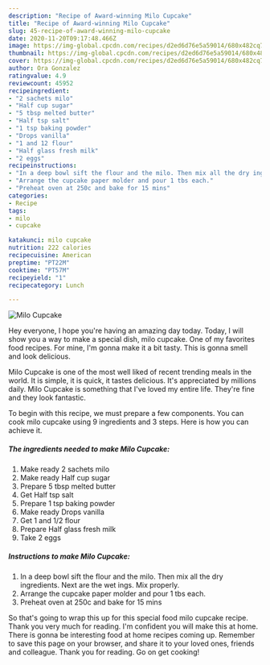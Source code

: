 ```yaml
---
description: "Recipe of Award-winning Milo Cupcake"
title: "Recipe of Award-winning Milo Cupcake"
slug: 45-recipe-of-award-winning-milo-cupcake
date: 2020-11-20T09:17:48.466Z
image: https://img-global.cpcdn.com/recipes/d2ed6d76e5a59014/680x482cq70/milo-cupcake-recipe-main-photo.jpg
thumbnail: https://img-global.cpcdn.com/recipes/d2ed6d76e5a59014/680x482cq70/milo-cupcake-recipe-main-photo.jpg
cover: https://img-global.cpcdn.com/recipes/d2ed6d76e5a59014/680x482cq70/milo-cupcake-recipe-main-photo.jpg
author: Ora Gonzalez
ratingvalue: 4.9
reviewcount: 45952
recipeingredient:
- "2 sachets milo"
- "Half cup sugar"
- "5 tbsp melted butter"
- "Half tsp salt"
- "1 tsp baking powder"
- "Drops vanilla"
- "1 and 12 flour"
- "Half glass fresh milk"
- "2 eggs"
recipeinstructions:
- "In a deep bowl sift the flour and the milo. Then mix all the dry ingredients. Next are the wet ings. Mix properly."
- "Arrange the cupcake paper molder and pour 1 tbs each."
- "Preheat oven at 250c and bake for 15 mins"
categories:
- Recipe
tags:
- milo
- cupcake

katakunci: milo cupcake 
nutrition: 222 calories
recipecuisine: American
preptime: "PT22M"
cooktime: "PT57M"
recipeyield: "1"
recipecategory: Lunch

---
```



![Milo Cupcake](https://img-global.cpcdn.com/recipes/d2ed6d76e5a59014/680x482cq70/milo-cupcake-recipe-main-photo.jpg)

Hey everyone, I hope you're having an amazing day today. Today, I will show you a way to make a special dish, milo cupcake. One of my favorites food recipes. For mine, I'm gonna make it a bit tasty. This is gonna smell and look delicious.

Milo Cupcake is one of the most well liked of recent trending meals in the world. It is simple, it is quick, it tastes delicious. It's appreciated by millions daily. Milo Cupcake is something that I've loved my entire life. They're fine and they look fantastic.




To begin with this recipe, we must prepare a few components. You can cook milo cupcake using 9 ingredients and 3 steps. Here is how you can achieve it.

<!--inarticleads1-->

##### The ingredients needed to make Milo Cupcake:

1. Make ready 2 sachets milo
1. Make ready Half cup sugar
1. Prepare 5 tbsp melted butter
1. Get Half tsp salt
1. Prepare 1 tsp baking powder
1. Make ready Drops vanilla
1. Get 1 and 1/2 flour
1. Prepare Half glass fresh milk
1. Take 2 eggs




<!--inarticleads2-->

##### Instructions to make Milo Cupcake:

1. In a deep bowl sift the flour and the milo. Then mix all the dry ingredients. Next are the wet ings. Mix properly.
1. Arrange the cupcake paper molder and pour 1 tbs each.
1. Preheat oven at 250c and bake for 15 mins




So that's going to wrap this up for this special food milo cupcake recipe. Thank you very much for reading. I'm confident you will make this at home. There is gonna be interesting food at home recipes coming up. Remember to save this page on your browser, and share it to your loved ones, friends and colleague. Thank you for reading. Go on get cooking!
